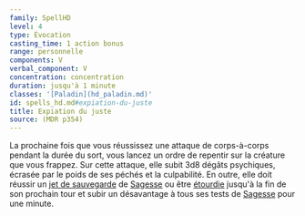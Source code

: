 ```yaml
---
family: SpellHD
level: 4
type: Évocation
casting_time: 1 action bonus
range: personnelle
components: V
verbal_component: V
concentration: concentration
duration: jusqu'à 1 minute
classes: '[Paladin](hd_paladin.md)'
id: spells_hd.md#expiation-du-juste
title: Expiation du juste
source: (MDR p354)
---
```


La prochaine fois que vous réussissez une attaque de corps-à-corps pendant la durée du sort, vous lancez un ordre de repentir sur la créature que vous frappez. Sur cette attaque, elle subit 3d8 dégâts psychiques, écrasée par le poids de ses péchés et la culpabilité. En outre, elle doit réussir un [jet de sauvegarde](hd_abilities_jets_de_sauvegarde.md) de [Sagesse](hd_abilities_wisdom.md) ou être [étourdie](hd_conditions_etourdi.md) jusqu'à la fin de son prochain tour et subir un désavantage à tous ses tests de [Sagesse](hd_abilities_wisdom.md) pour une minute.

